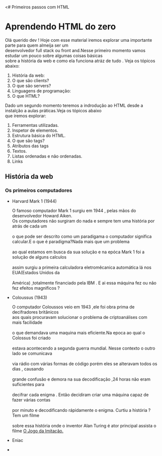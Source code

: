 <# Primeiros passos com HTML

<html>
<head>
 <h1>Aprendendo HTML do zero</h1>
</head>
<body>
  
  <p>Olá querido dev ! Hoje com esse material iremos explorar uma importante parte para quem almeija ser um <br>
   desenvolvedor full stack ou front and.Nesse primeiro momento vamos estudar um pouco sobre algumas coisas básicas</br>
   sobre a história da web e como ela funciona atráz de tudo . Veja os tópicos abaixo:</p>
  <ol>
    <li>História da web: </li>
    <li>O que são clients?</li>
    <li>O que são servers?</li>
    <li>Linguagens de programação:</li> 
    <li>O que HTML?</li>
  </ol>  
  
  <p>Dado um segundo momento teremos a indrodução ao HTML desde a instalção a aulas práticas.Veja os tópicos abaixo <br>
  que iremos explorar:</br></p>
  <ol>
    <li>Ferramentas utilizadas.</li>
    <li>Inspetor de elementos.</li>
    <li>Estrutura básica do HTML.</li>
    <li>O que são tags?</li>
    <li>Atributos das tags</li>
    <li>Textos.</li>
    <li>Listas ordenadas e não ordenadas.</li>
    <li>Links </li>
  </ol>
   <h2>História da web</h2>
   <h3>Os primeiros computadores</h3>
      <ul>
      <li>Harvard Mark 1 (1944)</li>
        <p> O famoso computador Mark 1 surgiu em 1944 , pelas mãos do desenvolvedor Howard Aiken.
        <br>Os computadores não surgiram do nada e sempre tem uma história por atrás de cada um </br>
        <br>o que pode ser descrito como um paradigama o computador significa calcular.E o que é paradigma?Nada mais que um problema</br>
        <br>ao qual estamos em busca da sua solução e na epóca Mark 1 foi a solução de alguns calculos </br>
        <br>assim surgiu a primeira calculadora eletromêcanica automática lá nos EUA(Estados Unidos da </br>
        <br>América) ,totalmente financiado pela IBM . E ai essa máquina fez ou não fez efeitos magnificos ?</br></p>
       <li> Coloussus (1943) </li>
        <p>   O computador Coloussos veio em 1943 ,ele foi obra prima de decifradores britânicos
        <br>aos quais procuravam solucionar o problema de criptoanálises com mais facilidade </br> 
        <br>o que demandava uma maquina mais eficiente.Na epoca ao qual o Colossus foi criado </br>
        <br>estava acontecendo a segunda guerra mundial. Nesse contexto o outro lado se comunicava </br>
        <br>via rádio com várias formas de código porém eles se alteravam todos os dias , causando</br>
        <br>grande confusão e demora na sua decodificação ,24 horas não eram suficientes para </br>
        <br>decifrar cada enigma . Então decidiram criar uma máquina capaz de fazer várias contas</br>
        <br>por minuto e decodificando rápidamente o enigma. Curtiu a história ? Tem um filme </br>
        <br>sobre essa história onde o inventor Alan Turing é ator principal assista o filme <a href="https://youtu.be/YIkKbMcJL_4?si=766DNpoG1bbI_Ype" title="Trailer do filme">O Jogo
        da Imitação. </a>
        </p>
       <li>Eniac</li>
        <p></p>
        <li></li>
</ul>



</body>
</html>




